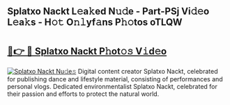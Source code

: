 ## Splatxo Nackt L𝚎a𝚔ed N𝚞𝚍e - Part-PSj Vi𝚍𝚎o L𝚎a𝚔s - H𝚘𝚝 O𝚗𝚕yf𝚊ns P𝚑𝚘tos oTLQW

# <h2><a href="http://kf756g.oniu.top/?m=Splatxo+Nackt">🔗👉 🔴 Splatxo Nackt P𝚑ot𝚘𝚜 V𝚒d𝚎o</a></h2>

[![Splatxo Nackt Nu𝚍e𝚜](https://i.imgur.com/0qMVB7G.gif)](http://kf756g.oniu.top/?m=Splatxo+Nackt)
Digital content creator Splatxo Nackt, celebrated for publishing dance and lifestyle material, consisting of performances and personal vlogs. Dedicated environmentalist Splatxo Nackt, celebrated for their passion and efforts to protect the natural world.  

